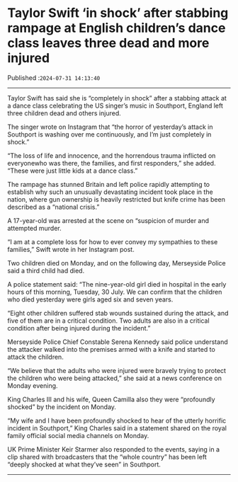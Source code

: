 # Taylor Swift ‘in shock’ after stabbing rampage at English children’s dance class leaves three dead and more injured

Published :`2024-07-31 14:13:40`

---

Taylor Swift has said she is “completely in shock” after a stabbing attack at a dance class celebrating the US singer’s music in Southport, England left three children dead and others injured.

The singer wrote on Instagram that “the horror of yesterday’s attack in Southport is washing over me continuously, and I’m just completely in shock.”

“The loss of life and innocence, and the horrendous trauma inflicted on everyonewho was there, the families, and first responders,” she added. “These were just little kids at a dance class.”

The rampage has stunned Britain and left police rapidly attempting to establish why such an unusually devastating incident took place in the nation, where gun ownership is heavily restricted but knife crime has been described as a “national crisis.”

A 17-year-old was arrested at the scene on “suspicion of murder and attempted murder.

“I am at a complete loss for how to ever convey my sympathies to these families,” Swift wrote in her Instagram post.

Two children died on Monday, and on the following day, Merseyside Police said a third child had died.

A police statement said: “The nine-year-old girl died in hospital in the early hours of this morning, Tuesday, 30 July. We can confirm that the children who died yesterday were girls aged six and seven years.

“Eight other children suffered stab wounds sustained during the attack, and five of them are in a critical condition. Two adults are also in a critical condition after being injured during the incident.”

Merseyside Police Chief Constable Serena Kennedy said police understand the attacker walked into the premises armed with a knife and started to attack the children.

“We believe that the adults who were injured were bravely trying to protect the children who were being attacked,” she said at a news conference on Monday evening.

King Charles III and his wife, Queen Camilla also they were “profoundly shocked” by the incident on Monday.

“My wife and I have been profoundly shocked to hear of the utterly horrific incident in Southport,” King Charles said in a statement shared on the royal family official social media channels on Monday.

UK Prime Minister Keir Starmer also responded to the events, saying in a clip shared with broadcasters that the “whole country” has been left “deeply shocked at what they’ve seen” in Southport.

---

